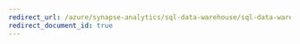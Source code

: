 ```yaml
---
redirect_url: /azure/synapse-analytics/sql-data-warehouse/sql-data-warehouse-how-to-convert-resource-classes-workload-groups
redirect_document_id: true
---
```

